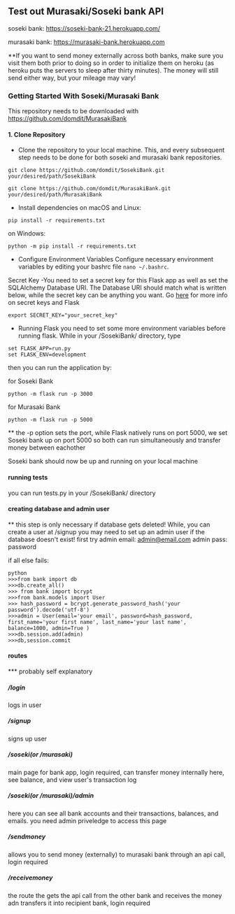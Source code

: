## Test out Murasaki/Soseki bank API
soseki bank:
https://soseki-bank-21.herokuapp.com/

murasaki bank:
https://murasaki-bank.herokuapp.com

**If you want to send money externally across both banks, make sure you visit them both prior to doing so in order to initialize them on heroku (as heroku puts the servers to sleep after thirty minutes). The money will still send either way, but your mileage may vary!


### Getting Started With Soseki/Murasaki Bank
This repository needs to be downloaded with https://github.com/domdit/MurasakiBank

#### 1. Clone Repository
- Clone the repository to your local machine. This, and every subsequent step needs to be done for both soseki and murasaki bank repositories. 

```
git clone https://github.com/domdit/SosekiBank.git your/desired/path/SosekiBank

git clone https://github.com/domdit/MurasakiBank.git your/desired/path/MurasakiBank
```
- Install dependencies
on macOS and Linux:
```
pip install -r requirements.txt
```
on Windows:
```
python -m pip install -r requirements.txt
```
- Configure Environment Variables
Configure necessary environment variables by editing your bashrc file `nano ~/.bashrc`.

Secret Key -You need to set a secret key for this Flask app as well as set the SQLAlchemy Database URI. The Database URI should match what is written below, while the secret key can be anything you want. Go [here](https://stackoverflow.com/questions/34902378/where-do-i-get-a-secret-key-for-flask/34903502) for more info on secret keys and Flask

```
export SECRET_KEY="your_secret_key"
```
- Running Flask
you need to set some more environment variables before running flask. While in your /SosekiBank/ directory, type
```
set FLASK_APP=run.py
set FLASK_ENV=development
```
then you can run the application by:

for Soseki Bank
```
python -m flask run -p 3000
```

for Murasaki Bank
```
python -m flask run -p 5000
```
** the -p option sets the port, while Flask natively runs on port 5000, we set Soseki bank up on port 5000 so both can run simultaneously and transfer money between eachother

Soseki bank should now be up and running on your local machine

#### running tests
you can run tests.py in your /SosekiBank/ directory

#### creating database and admin user
** this step is only necessary if database gets deleted!
While, you can create a user at /signup you may need to set up an admin user if the database doesn't exist! first try
admin email: admin@email.com
admin pass: password

if all else fails:
```
python
>>>from bank import db
>>>db.create_all()
>>> from bank import bcrypt
>>>from bank.models import User
>>> hash_password = bcrypt.generate_password_hash('your password').decode('utf-8')
>>>admin = User(email='your email', password=hash_password, first_name='your first name', last_name='your last name', balance=1000, admin=True )
>>>db.session.add(admin)
>>>db,session.commit
```

#### routes
*** probably self explanatory
##### /login
logs in user
##### /signup
signs up user
##### /soseki(or /murasaki)
main page for bank app, login required, can transfer money internally here, see balance, and view user's transaction log
##### /soseki(or /murasaki)/admin
here you can see all bank accounts and their transactions, balances, and emails. you need admin priveledge to access this page
##### /sendmoney
allows you to send money (externally) to murasaki bank through an api call, login required
##### /receivemoney
the route the gets the api call from the other bank and receives the money adn transfers it into recipient bank, login required
